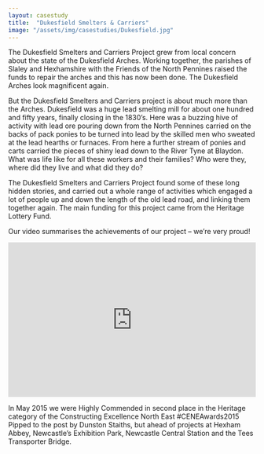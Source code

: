 ```yaml
---
layout: casestudy
title:  "Dukesfield Smelters & Carriers"
image: "/assets/img/casestudies/Dukesfield.jpg"
---
```


The Dukesfield Smelters and Carriers Project grew from local concern about the state of the Dukesfield Arches. Working together, the parishes of Slaley and Hexhamshire with the Friends of the North Pennines raised the funds to repair the arches and this has now been done. The Dukesfield Arches look magnificent again.

But the Dukesfield Smelters and Carriers project is about much more than the Arches. Dukesfield was a huge lead smelting mill for about one hundred and fifty years, finally closing in the 1830’s. Here was a buzzing hive of activity with lead ore pouring down from the North Pennines carried on the backs of pack ponies to be turned into lead by the skilled men who sweated at the lead hearths or furnaces. From here a further stream of ponies and carts carried the pieces of shiny lead down to the River Tyne at Blaydon. What was life like for all these workers and their families? Who were they, where did they live and what did they do?

The Dukesfield Smelters and Carriers Project found some of these long hidden stories, and carried out a whole range of activities which engaged a lot of people up and down the length of the old lead road, and linking them together again. The main funding for this project came from the Heritage Lottery Fund.

Our video summarises the achievements of our project – we’re very proud!

<iframe width="100%" height="315" src="https://www.youtube.com/embed/Fd8-fkoD4Bk" frameborder="0" allow="accelerometer; autoplay; encrypted-media; gyroscope; picture-in-picture" allowfullscreen></iframe>

In May 2015 we were Highly Commended in second place in the Heritage category of the Constructing Excellence North East #CENEAwards2015 Pipped to the post by Dunston Staiths, but ahead of projects at Hexham Abbey, Newcastle’s Exhibition Park, Newcastle Central Station and the Tees Transporter Bridge.